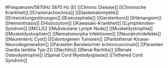 #Frequenzen/5870Hz
5870 Hz (E)
[[Chronic Disease]]
[[Chronische Krankheit]]
[[Craniorachischisis]]
[[Diastematomyelie]]
[[Entwicklungsstörungen]]
[[Exenzephalie]]
[[Gerstenkorn]]
[[Hämangiom]]
[[Helminthiasis]]
[[Histiozytom]]
[[Kawasaki-Krankheit]]
[[Lymphknoten-Syndrom]]
[[MCLS]]
[[Mukokutane Lymph Node]]
[[Muskeldystrophie]]
[[Muskeldystrophien]]
[[Nematomorpha Infektionen]]
[[Neuralrohrdefekte]]
[[Neurenteric Cyst]]
[[Odontogenen Tumoren]]
[[Pantothenat-Kinase-Neurodegeneration]]
[[Parasiten Bandwürmer echinococcinum]]
[[Parasiten Giardia lamblia Typ-2]]
[[Rachitis]]
[[Renal Rachitis]]
[[Renale Osteodystrophie]]
[[Spinal Cord Myelodysplasie]]
[[Tethered Cord Syndrom]]